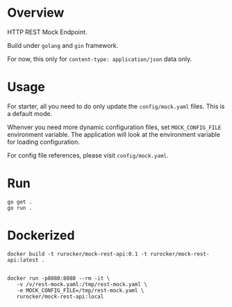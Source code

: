 # Overview
HTTP REST Mock Endpoint.

Build under `golang` and `gin` framework.

For now, this only for `content-type: application/json` data only.

# Usage
For starter, all you need to do only update the `config/mock.yaml` files. This is a default mode.

Whenver you need more dynamic configuration files, set `MOCK_CONFIG_FILE` environment variable.
The application will look at the environment variable for loading configuration.

For config file references, please visit `config/mock.yaml`.

# Run

    go get .
    go run .

# Dockerized


    docker build -t rurocker/mock-rest-api:0.1 -t rurocker/mock-rest-api:latest .

    
    docker run -p8080:8080 --rm -it \
       -v /v/rest-mock.yaml:/tmp/rest-mock.yaml \
       -e MOCK_CONFIG_FILE=/tmp/rest-mock.yaml \
       rurocker/mock-rest-api:local